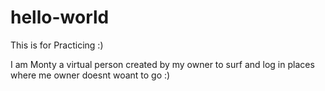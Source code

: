 # hello-world
This is for Practicing :) 

I am Monty a virtual person created by my owner to surf and log in places where me owner doesnt woant to go :)
